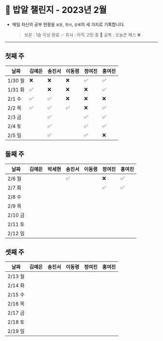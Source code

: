 # 🍚 밥알 챌린지 - 2023년 2월
- 매일 자신의 공부 현황을 `보온`, `취사`, `공복`의 세 가지로 기록합니다.
    
    > 보온 : 1솔 이상 완료 ✅
    취사 : 아직 고민 중 🤔
    공복 : 오늘은 패스 ❌
---

## 첫째 주
**날짜**|김예은|송진서|이동령|정여진|홍여진
---|---|---|---|---|---
1/30 월|❌|❌|❌|✅|✅
1/31 화|✅|❌|❌|❌|✅
2/1 수|✅|✅|❌|❌|❌
2/2 목|✅|✅ |✅|❌|✅
2/3 금| |✅ | |✅|✅
2/4 토| |✅ | |✅|✅
2/5 일| |✅ | |✅|❌

## 둘째 주
**날짜**|김예은|박세현|송진서|이동령|정여진|홍여진
---|---|---|---|---|---|---
2/6 월| | |✅| |❌|✅
2/7 화| | | | |✅| ✅
2/8 수| | | | | |
2/9 목|  | | | | |
2/10 금| | | | | |
2/11 토| | | | | |
2/12 일| | | | | |

## 셋째 주
**날짜**|김예은|송진서|이동령|정여진|홍여진
---|---|---|---|---|---
2/13 월| | | | | |
2/14 화| | | | | |
2/15 수| | | | | |
2/16 목| | | | | |
2/17 금|  | | | | |
2/18 토|  | | | | |
2/19 일|  | | | | |
